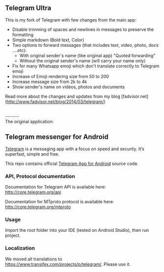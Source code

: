 ## Telegram Ultra
This is my fork of Telegram with few changes from the main app:

* Disable trimming of spaces and newlines in messages to preserve the formatting
* Simple markdown (Bold text, Color)
* Two options to forward messages (that includes text, video, photo, docs ....etc):
    - With original sender's name (like original app) "Quoted forwarding"
    - Without the original sender's name (will carry your name only) 
* Fix for many Whatsapp emoji which don't translate correctly to Telegram emoji
* Increase of Emoji rendering size from 50 to 200
* Increase message size from 2k to 4k
* Show sender's name on videos, photos and documents

Read more about the changes and updates from my blog [fadvisor.net] (http://www.fadvisor.net/blog/2014/03/telegram/)

<br>
-------
<br>
The original application:

## Telegram messenger for Android

[Telegram](http://telegram.org) is a messaging app with a focus on speed and security. It’s superfast, simple and free.

This repo contains official [Telegram App for Android](https://play.google.com/store/apps/details?id=org.telegram.messenger) source code.

### API, Protocol documentation

Documentation for Telegram API is available here: http://core.telegram.org/api

Documentation for MTproto protocol is available here: http://core.telegram.org/mtproto

### Usage

Import the root folder into your IDE (tested on Android Studio), then run project.

### Localization

We moved all translations to https://www.transifex.com/projects/p/telegram/. Please use it.
